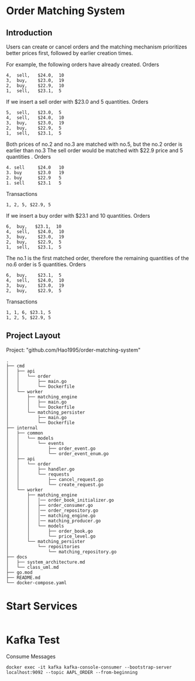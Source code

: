 # Order Matching System

## Introduction
Users can create or cancel orders and the matching mechanism prioritizes better prices first, followed by earlier creation times.

For example, the following orders have already created.
Orders
```
4,  sell,   $24.0,  10
3,  buy,    $23.0,  19
2,  buy,    $22.9,  10
1,  sell,   $23.1,  5
```

If we insert a sell order with $23.0 and 5 quantities.
Orders
```
5,  sell,   $23.0,  5
4,  sell,   $24.0,  10
3,  buy,    $23.0,  19
2,  buy,    $22.9,  5
1,  sell,   $23.1,  5
```

Both prices of no.2 and no.3 are matched with no.5, but the no.2 order is earlier than no.3
The sell order would be matched with $22.9 price and 5 quantities .
Orders
```
4. sell	    $24.0	10
3. buy      $23.0	19
2. buy	    $22.9	5
1. sell	    $23.1	5
```
Transactions
```
1, 2, 5, $22.9, 5
```

If we insert a buy order with $23.1 and 10 quantities.
Orders
```
6,  buy,   $23.1,  10
4,  sell,   $24.0,  10
3,  buy,    $23.0,  19
2,  buy,    $22.9,  5
1,  sell,   $23.1,  5
```

The no.1 is the first matched order, therefore the remaining quantities of the no.6 order is 5 quantities.
Orders
```
6,  buy,    $23.1,  5
4,  sell,   $24.0,  10
3,  buy,    $23.0,  19
2,  buy,    $22.9,  5
```
Transactions
```
1, 1, 6, $23.1, 5
1, 2, 5, $22.9, 5
```

## Project Layout
Project: "github.com/Hao1995/order-matching-system"

```
.
├── cmd
│   ├── api
│   │   └── order
│   │       ├── main.go
│   │       └── Dockerfile
│   └── worker
│       ├── matching_engine
│       │   ├── main.go
│       │   └── Dockerfile
│       └── matching_persister
│           ├── main.go
│           └── Dockerfile
├── internal
│   ├── common
│   │   └── models
│   │       └── events
│   │           ├── order_event.go
│   │           └── order_event_enum.go
│   ├── api
│   │   └── order
│   │       ├── handler.go
│   │       └── requests
│   │           ├── cancel_request.go
│   │           └── create_request.go
│   └── worker
│       ├── matching_engine
│       │   │── order_book_initializer.go
│       │   ├── order_consumer.go
│       │   │── order_repository.go
│       │   │── matching_engine.go
│       │   │── matching_producer.go
│       │   └── models
│       │       ├── order_book.go
│       │       └── price_level.go
│       └── matching_persister
│           └── repositories
│               └── matching_repository.go
├── docs
│   ├── system_architecture.md
│   └── class_uml.md
├── go.mod
├── README.md
└── docker-compose.yaml
```

# Start Services
```

```

# Kafka Test
Consume Messages
```
docker exec -it kafka kafka-console-consumer --bootstrap-server localhost:9092 --topic AAPL_ORDER --from-beginning
```